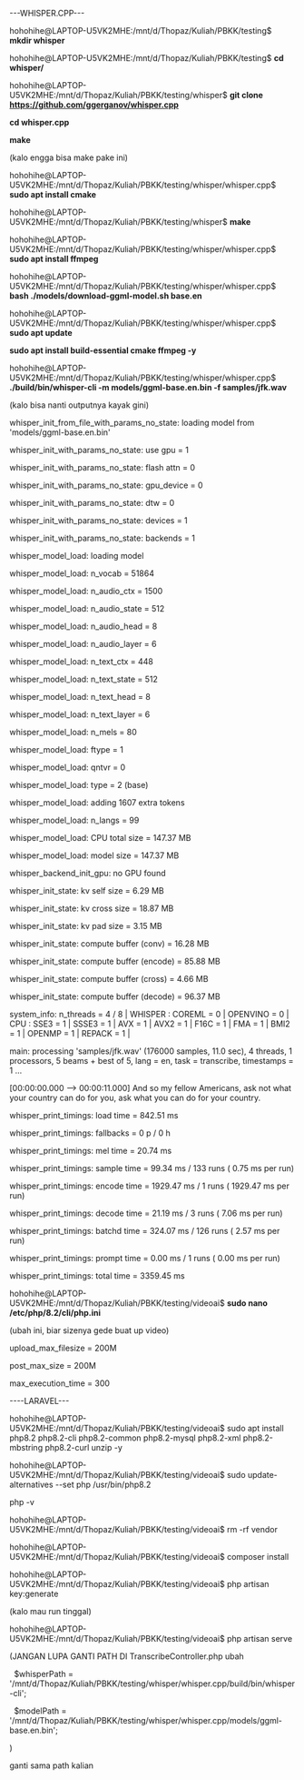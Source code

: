 ---WHISPER.CPP---





hohohihe@LAPTOP-U5VK2MHE:/mnt/d/Thopaz/Kuliah/PBKK/testing$ **mkdir whisper**

hohohihe@LAPTOP-U5VK2MHE:/mnt/d/Thopaz/Kuliah/PBKK/testing$ **cd whisper/**

hohohihe@LAPTOP-U5VK2MHE:/mnt/d/Thopaz/Kuliah/PBKK/testing/whisper$ **git clone https://github.com/ggerganov/whisper.cpp**

**cd whisper.cpp**

**make**



(kalo engga bisa make pake ini)

hohohihe@LAPTOP-U5VK2MHE:/mnt/d/Thopaz/Kuliah/PBKK/testing/whisper/whisper.cpp$ **sudo apt install cmake**

hohohihe@LAPTOP-U5VK2MHE:/mnt/d/Thopaz/Kuliah/PBKK/testing/whisper$ **make**

hohohihe@LAPTOP-U5VK2MHE:/mnt/d/Thopaz/Kuliah/PBKK/testing/whisper/whisper.cpp$ **sudo apt install ffmpeg**

hohohihe@LAPTOP-U5VK2MHE:/mnt/d/Thopaz/Kuliah/PBKK/testing/whisper/whisper.cpp$ **bash ./models/download-ggml-model.sh base.en**

hohohihe@LAPTOP-U5VK2MHE:/mnt/d/Thopaz/Kuliah/PBKK/testing/whisper/whisper.cpp$ **sudo apt update**

**sudo apt install build-essential cmake ffmpeg -y**



hohohihe@LAPTOP-U5VK2MHE:/mnt/d/Thopaz/Kuliah/PBKK/testing/whisper/whisper.cpp$ **./build/bin/whisper-cli -m models/ggml-base.en.bin -f samples/jfk.wav**



(kalo bisa nanti outputnya kayak gini)

whisper\_init\_from\_file\_with\_params\_no\_state: loading model from 'models/ggml-base.en.bin'

whisper\_init\_with\_params\_no\_state: use gpu    = 1

whisper\_init\_with\_params\_no\_state: flash attn = 0

whisper\_init\_with\_params\_no\_state: gpu\_device = 0

whisper\_init\_with\_params\_no\_state: dtw        = 0

whisper\_init\_with\_params\_no\_state: devices    = 1

whisper\_init\_with\_params\_no\_state: backends   = 1

whisper\_model\_load: loading model

whisper\_model\_load: n\_vocab       = 51864

whisper\_model\_load: n\_audio\_ctx   = 1500

whisper\_model\_load: n\_audio\_state = 512

whisper\_model\_load: n\_audio\_head  = 8

whisper\_model\_load: n\_audio\_layer = 6

whisper\_model\_load: n\_text\_ctx    = 448

whisper\_model\_load: n\_text\_state  = 512

whisper\_model\_load: n\_text\_head   = 8

whisper\_model\_load: n\_text\_layer  = 6

whisper\_model\_load: n\_mels        = 80

whisper\_model\_load: ftype         = 1

whisper\_model\_load: qntvr         = 0

whisper\_model\_load: type          = 2 (base)

whisper\_model\_load: adding 1607 extra tokens

whisper\_model\_load: n\_langs       = 99

whisper\_model\_load:          CPU total size =   147.37 MB

whisper\_model\_load: model size    =  147.37 MB

whisper\_backend\_init\_gpu: no GPU found

whisper\_init\_state: kv self size  =    6.29 MB

whisper\_init\_state: kv cross size =   18.87 MB

whisper\_init\_state: kv pad  size  =    3.15 MB

whisper\_init\_state: compute buffer (conv)   =   16.28 MB

whisper\_init\_state: compute buffer (encode) =   85.88 MB

whisper\_init\_state: compute buffer (cross)  =    4.66 MB

whisper\_init\_state: compute buffer (decode) =   96.37 MB



system\_info: n\_threads = 4 / 8 | WHISPER : COREML = 0 | OPENVINO = 0 | CPU : SSE3 = 1 | SSSE3 = 1 | AVX = 1 | AVX2 = 1 | F16C = 1 | FMA = 1 | BMI2 = 1 | OPENMP = 1 | REPACK = 1 |



main: processing 'samples/jfk.wav' (176000 samples, 11.0 sec), 4 threads, 1 processors, 5 beams + best of 5, lang = en, task = transcribe, timestamps = 1 ...





\[00:00:00.000 --> 00:00:11.000]   And so my fellow Americans, ask not what your country can do for you, ask what you can do for your country.



whisper\_print\_timings:     load time =   842.51 ms

whisper\_print\_timings:     fallbacks =   0 p /   0 h

whisper\_print\_timings:      mel time =    20.74 ms

whisper\_print\_timings:   sample time =    99.34 ms /   133 runs (     0.75 ms per run)

whisper\_print\_timings:   encode time =  1929.47 ms /     1 runs (  1929.47 ms per run)

whisper\_print\_timings:   decode time =    21.19 ms /     3 runs (     7.06 ms per run)

whisper\_print\_timings:   batchd time =   324.07 ms /   126 runs (     2.57 ms per run)

whisper\_print\_timings:   prompt time =     0.00 ms /     1 runs (     0.00 ms per run)

whisper\_print\_timings:    total time =  3359.45 ms





hohohihe@LAPTOP-U5VK2MHE:/mnt/d/Thopaz/Kuliah/PBKK/testing/videoai$ **sudo nano /etc/php/8.2/cli/php.ini**



(ubah ini, biar sizenya gede buat up video)

upload\_max\_filesize = 200M

post\_max\_size = 200M

max\_execution\_time = 300



----LARAVEL---

hohohihe@LAPTOP-U5VK2MHE:/mnt/d/Thopaz/Kuliah/PBKK/testing/videoai$ sudo apt install php8.2 php8.2-cli php8.2-common php8.2-mysql php8.2-xml php8.2-mbstring php8.2-curl unzip -y



hohohihe@LAPTOP-U5VK2MHE:/mnt/d/Thopaz/Kuliah/PBKK/testing/videoai$ sudo update-alternatives --set php /usr/bin/php8.2

php -v



hohohihe@LAPTOP-U5VK2MHE:/mnt/d/Thopaz/Kuliah/PBKK/testing/videoai$ rm -rf vendor

hohohihe@LAPTOP-U5VK2MHE:/mnt/d/Thopaz/Kuliah/PBKK/testing/videoai$ composer install

hohohihe@LAPTOP-U5VK2MHE:/mnt/d/Thopaz/Kuliah/PBKK/testing/videoai$ php artisan key:generate



(kalo mau run tinggal)

hohohihe@LAPTOP-U5VK2MHE:/mnt/d/Thopaz/Kuliah/PBKK/testing/videoai$ php artisan serve



(JANGAN LUPA GANTI PATH DI TranscribeController.php ubah

&nbsp;       $whisperPath = '/mnt/d/Thopaz/Kuliah/PBKK/testing/whisper/whisper.cpp/build/bin/whisper-cli';

&nbsp;       $modelPath   = '/mnt/d/Thopaz/Kuliah/PBKK/testing/whisper/whisper.cpp/models/ggml-base.en.bin';



)



ganti sama path kalian



